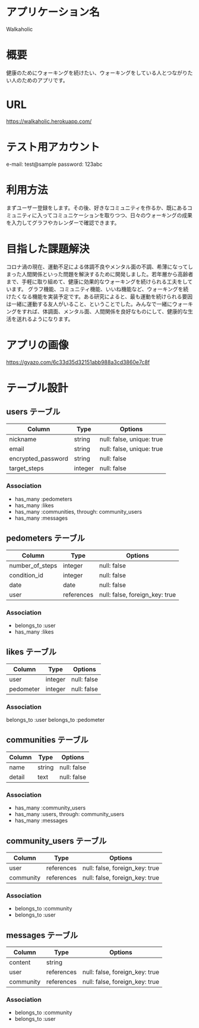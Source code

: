 # アプリケーション名
Walkaholic

# 概要
健康のためにウォーキングを続けたい、ウォーキングをしている人とつながりたい人のためのアプリです。

# URL
https://walkaholic.herokuapp.com/

# テスト用アカウント
e-mail: test@sample
password: 123abc

# 利用方法
まずユーザー登録をします。その後、好きなコミュニティを作るか、既にあるコミュニティに入ってコミュニケーションを取りつつ、日々のウォーキングの成果を入力してグラフやカレンダーで確認できます。

# 目指した課題解決
コロナ渦の現在、運動不足による体調不良やメンタル面の不調、希薄になってしまった人間関係といった問題を解決するために開発しました。若年層から高齢者まで、手軽に取り組めて、健康に効果的なウォーキングを続けられる工夫をしています。
グラフ機能、コミュニティ機能、いいね機能など、ウォーキングを続けたくなる機能を実装予定です。ある研究によると、最も運動を続けられる要因は一緒に運動する友人がいること、ということでした。みんなで一緒にウォーキングをすれば、体調面、メンタル面、人間関係を良好なものにして、健康的な生活を送れるようになります。

# アプリの画像
https://gyazo.com/6c33d35d32151abb988a3cd3860e7c8f

# テーブル設計

## users テーブル

| Column             | Type    | Options                   |
| ------------------ | ------- | ------------------------- |
| nickname           | string  | null: false, unique: true |
| email              | string  | null: false, unique: true |
| encrypted_password | string  | null: false               |
| target_steps       | integer | null: false               |

### Association

- has_many :pedometers
- has_many :likes
- has_many :communities, through: community_users
- has_many :messages

## pedometers テーブル

| Column          | Type       | Options                        |
| --------------- | ---------- | ------------------------------ |
| number_of_steps | integer    | null: false                    |
| condition_id    | integer    | null: false                    |
| date            | date       | null: false                    |
| user            | references | null: false, foreign_key: true |

### Association

- belongs_to :user
- has_many   :likes

## likes テーブル

| Column    | Type    | Options     |
| --------- | ------- | ----------- |
| user      | integer | null: false |
| pedometer | integer | null: false |

### Association

  belongs_to :user
  belongs_to :pedometer

## communities テーブル

| Column | Type   | Options     |
| ------ | ------ | ----------- |
| name   | string | null: false |
| detail | text   | null: false |

### Association

- has_many :community_users
- has_many :users, through: community_users
- has_many :messages

## community_users テーブル

| Column      | Type       | Options                        |
| ----------- | ---------- | ------------------------------ |
| user        | references | null: false, foreign_key: true |
| community   | references | null: false, foreign_key: true |

### Association

- belongs_to :community
- belongs_to :user

## messages テーブル

| Column    | Type       | Options                        |
| --------- | ---------- | ------------------------------ |
| content   | string     |                                |
| user      | references | null: false, foreign_key: true |
| community | references | null: false, foreign_key: true |

### Association

- belongs_to :community
- belongs_to :user